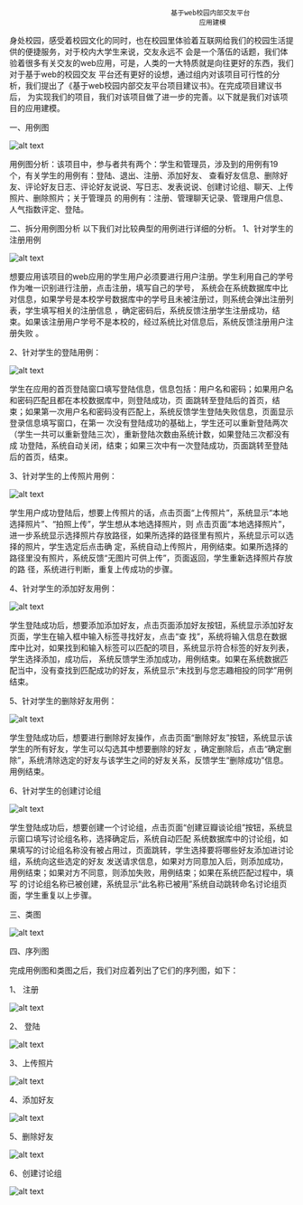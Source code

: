                                             基于web校园内部交友平台
                                                   应用建模
   身处校园，感受着校园文化的同时，也在校园里体验着互联网给我们的校园生活提供的便捷服务，对于校内大学生来说，交友永远不
会是一个落伍的话题，我们体验着很多有关交友的web应用，可是，人类的一大特质就是向往更好的东西，我们对于基于web的校园交友
平台还有更好的设想，通过组内对该项目可行性的分析，我们提出了《基于web校园内部交友平台项目建议书》。在完成项目建议书后，
为实现我们的项目，我们对该项目做了进一步的完善。以下就是我们对该项目的应用建模。

一、用例图

![alt text](http://fmn.rrfmn.com/fmn059/20130530/2325/original_ICs4_5d43000024a61190.jpg"用例图")

  用例图分析：该项目中，参与者共有两个：学生和管理员，涉及到的用例有19个，有关学生的用例有：登陆、退出、注册、添加好友、
查看好友信息、删除好友、评论好友日志、评论好友说说、写日志、发表说说、创建讨论组、聊天、上传照片、删除照片；关于管理员
的用例有：注册、管理聊天记录、管理用户信息、人气指数评定、登陆。

二、拆分用例图分析
以下我们对比较典型的用例进行详细的分析。
1、针对学生的注册用例

![alt text](http://fmn.rrimg.com/fmn062/20130530/2325/original_pw84_28a000002491118f.jpg"注册用例")

   想要应用该项目的web应用的学生用户必须要进行用户注册。学生利用自己的学号作为唯一识别进行注册，点击注册，填写自己的学号，
系统会在系统数据库中比对信息，如果学号是本校学号数据库中的学号且未被注册过，则系统会弹出注册列表，学生填写相关的注册信息
，确定密码后，系统反馈注册学生注册成功，结束。如果该注册用户学号不是本校的，经过系统比对信息后，系统反馈注册用户注册失败
。

2、针对学生的登陆用例：

![alt text](http://fmn.rrimg.com/fmn063/20130530/2325/original_s4A8_0f00000024b2118c.jpg"登陆用例")

   学生在应用的首页登陆窗口填写登陆信息，信息包括：用户名和密码；如果用户名和密码匹配且都在本校数据库中，则登陆成功，页
面跳转至登陆后的首页，结束；如果第一次用户名和密码没有匹配上，系统反馈学生登陆失败信息，页面显示登录信息填写窗口，在第一
次没有登陆成功的基础上，学生还可以重新登陆两次（学生一共可以重新登陆三次），重新登陆次数由系统计数，如果登陆三次都没有成
功登陆，系统自动关闭，结束；如果三次中有一次登陆成功，页面跳转至登陆后的首页，结束。

3、针对学生的上传照片用例：

![alt text](http://fmn.rrimg.com/fmn062/20130530/2325/original_bBj3_71d5000020b5125d.jpg"上传照片用例")

   学生用户成功登陆后，想要上传照片的话，点击页面“上传照片”，系统显示“本地选择照片”、“拍照上传”，学生想从本地选择照片，则
点击页面“本地选择照片”，进一步系统显示选择照片存放路径，如果所选择的路径里有照片，系统显示可以选择的照片，学生选定后点击确
定，系统自动上传照片，用例结束。如果所选择的路径里没有照片，系统反馈“无图片可供上传”，页面返回，学生重新选择照片存放的路
径，系统进行判断，重复上传成功的步骤。

4、针对学生的添加好友用例：

![alt text](http://fmn.xnpic.com/fmn057/20130530/2325/original_fXfJ_4527000024ae1191.jpg"添加好友用例")

   学生登陆成功后，想要添加添加好友，点击页面添加好友按钮，系统显示添加好友页面，学生在输入框中输入标签寻找好友，点击“查
找”，系统将输入信息在数据库中比对，如果找到和输入标签可以匹配的项目，系统显示符合标签的好友列表，学生选择添加，成功后，
系统反馈学生添加成功，用例结束。如果在系统数据匹配当中，没有查找到匹配成功的好友，系统显示“未找到与您志趣相投的同学”用例
结束。

5、针对学生的删除好友用例：

![alt text](http://fmn.rrfmn.com/fmn059/20130530/2325/original_t1N0_44e7000024a51191.jpg"删除好友用例")

   学生登陆成功后，想要进行删除好友操作，点击页面“删除好友”按钮，系统显示该学生的所有好友，学生可以勾选其中想要删除的好友
，确定删除后，点击“确定删除”，系统清除选定的好友与该学生之间的好友关系，反馈学生“删除成功”信息。用例结束。

6、针对学生的创建讨论组

![alt text](http://fmn.rrimg.com/fmn064/20130530/2325/original_9nDx_4507000024a81191.jpg"创建讨论组用例")

   学生登陆成功后，想要创建一个讨论组，点击页面“创建豆瓣谈论组”按钮，系统显示窗口填写讨论组名称，选择确定后，系统自动匹配
系统数据库中的讨论组，如果填写的讨论组名称没有被占用过，页面跳转，学生选择要将哪些好友添加进讨论组，系统向这些选定的好友
发送请求信息，如果对方同意加入后，则添加成功，用例结束；如果对方不同意，则添加失败，用例结束；如果在系统匹配过程中，填写
的讨论组名称已被创建，系统显示“此名称已被用”系统自动跳转命名讨论组页面，学生重复以上步骤。

三、类图

![alt text](http://fmn.xnpic.com/fmn056/20130530/2325/large_oYcN_28200000247a118f.jpg"类图")

四、序列图

完成用例图和类图之后，我们对应着列出了它们的序列图，如下：

1、  注册

![alt text](http://fmn.xnpic.com/fmn057/20130530/2325/original_Aarv_4403000024dd1191.jpg"注册序列图")

2、  登陆

![alt text](http://fmn.rrimg.com/fmn060/20130530/2325/original_xPce_4537000024da1191.jpg"登陆序列图")

3、上传照片

![alt text](http://fmn.rrfmn.com/fmn059/20130530/2325/original_JhXh_5e33000024dd1190.jpg"上传照片序列图")

4、添加好友

![alt text](http://fmn.rrimg.com/fmn061/20130530/2325/original_0Xgp_0f91000024a4118c.jpg"添加好友序列图")

5、删除好友

![alt text](http://fmn.rrfmn.com/fmn058/20130530/2325/original_HvKJ_28a0000024a1118f.jpg"删除好友序列图")

6、创建讨论组

![alt text](http://fmn.xnpic.com/fmn056/20130530/2325/original_9Dir_4494000024ca1191.jpg "创建讨论组序列图")
